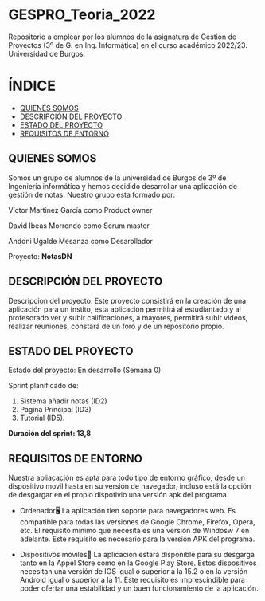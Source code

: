 # GESPRO_Teoria_2022
Repositorio a emplear por los alumnos de la asignatura de Gestión de Proyectos (3º de G. en Ing. Informática) en el curso académico 2022/23. Universidad de Burgos.

# ÍNDICE

- [QUIENES SOMOS](#QUIENES-SOMOS)
- [DESCRIPCIÓN DEL PROYECTO](#DESCRIPCIÓN-DEL-PROYECTO)
- [ESTADO DEL PROYECTO](#ESTADO-DEL-PROYECTO)
- [REQUISITOS DE ENTORNO](#REQUISITOS-DE-ENTORNO)

## QUIENES SOMOS

Somos un grupo de alumnos de la universidad de Burgos de 3º de Ingeniería informática y hemos decidido desarrollar una aplicación de gestión de notas. Nuestro grupo esta formado por:

Victor Martinez García como Product owner

David Ibeas Morrondo como Scrum master

Andoni Ugalde Mesanza como Desarollador 

Proyecto: **NotasDN**

## DESCRIPCIÓN DEL PROYECTO

Descripcion del proyecto: Este proyecto consistirá en la creación de una aplicación para un instito, esta aplicación permitirá al estudiantado y al profesorado ver 
y subir calificaciones, a mayores, permitirá subir videos, realizar reuniones, constará de un foro y de un repositorio propio.

## ESTADO DEL PROYECTO

Estado del proyecto: En desarrollo (Semana 0)

Sprint planificado de: 
1. Sistema añadir notas (ID2)
2. Pagina Principal (ID3)
3. Tutorial (ID5).

**Duración del sprint: 13,8**


## REQUISITOS DE ENTORNO
Nuestra apliacación es apta para todo tipo de entorno gráfico, desde un dispositivo movil hasta en su versión de navegador, incluso está la opción de desgargar en el propio dispotivio una versión apk del programa.

- Ordenador🖥️
La aplicación tien soporte para navegadores web. Es compatible para todas las versiones de Google Chrome, Firefox, Opera, etc. 
El requisito mínimo que necesita es una versión de Windosw 7 en adelante.
Este requisito es necesario para la versión APK del programa.

- Dispositivos móviles📱
La aplicación estará disponible para su desgarga tanto en la Appel Store como en la Google Play Store. Estos dispositivos necesitan una versión de IOS igual o superior a la 15.2 o en la versión Android igual o superior a la 11. Este requisito es imprescindible para poder ofertar una estabilidad y un buen funcionamiento de la aplicación.
 
